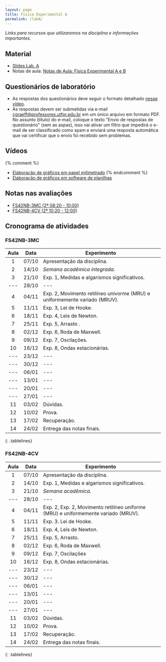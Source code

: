```yaml
---
layout: page
title: Física Experimental A
permalink: /labA/
---
```


*Links para recursos que utilizaremos na disciplina e informações importantes.*

## Material
- [Slides Lab. A](https://github.com/cgraeff/cgraeff.github.io/raw/master/slideslab.pdf)
- Notas de aula: [Notas de Aula: Física Experimental A e B](https://github.com/cgraeff/NotasLabAeB/raw/master/NotasLaboratorio.pdf)

## Questionários de laboratório
- As respostas dos questionários deve seguir o formato detalhado [nesse vídeo](https://www.youtube.com/watch?v=BIVszojx9B4).
- As respostas devem ser submetidas via e-mail [cgraeff@professores.utfpr.edu.br](mailto:cgraeff@professores.utfpr.edu.br) em um único arquivo em formato PDF. No assunto (título) do e-mail, coloque o texto "Envio de respostas de questionário" (sem as aspas), isso vai ativar um filtro que impedirá o e-mail de ser classificado como spam e enviará uma resposta automática que vai certificar que o envio foi recebido sem problemas.

## Vídeos
{% comment %}
- [Elaboração de gráficos em papel milimetrado](https://www.youtube.com/watch?v=YqKnV53UBDs&list=PLOaZLpYR0EZ5gLuFOneNgXdDREAapj-3V&index=5&t=2s)
{% endcomment %}
- [Elaboração de gráficos em software de planilhas](https://www.youtube.com/watch?v=x2kVREJWKGc&list=PLOaZLpYR0EZ5gLuFOneNgXdDREAapj-3V&index=6&t=2s)

## Notas nas avaliações
- [FS42NB-3MC (2ª 08:20 - 10:00)](https://docs.google.com/spreadsheets/d/1JIuW5WGhtnzlLdiEqNcJ6b6vfW2cE6arwp6SH6fBeG8/edit?usp=sharing)
- [FS42NB-4CV (2ª 10:20 - 12:00)](https://docs.google.com/spreadsheets/d/1pUYEn4Ex-dP_q679pFguJP0s2cmV8jBlzWyg22LNXYM/edit?usp=sharing)

## Cronograma de atividades

### FS42NB-3MC
<style>
.tablelines table, .tablelines td, .tablelines th {
        border: 1px solid black;
        }
</style>
|  Aula  | Data  | Experimento |
| :----: | :---: | ----------- |
|  1 | 07/10 | Apresentação da disciplina. |
|  2 | 14/10 | *Semana acadêmica integrada.* |
|  3 | 21/10 | Exp. 1, Medidas e algarismos significativos. |
|--- | 28/10 | --- |
|  4 | 04/11 | Exp. 2, Movimento retilíneo univorme (MRU) e uniformemente variado (MRUV). |
|  5 | 11/11 | Exp. 3, Lei de Hooke. |
|  6 | 18/11 | Exp. 4, Leis de Newton. |
|  7 | 25/11 | Exp. 5, Arrasto . |
|  8 | 02/12 | Exp. 6, Roda de Maxwell. |
|  9 | 09/12 | Exp. 7, Oscilações. |
| 10 | 16/12 | Exp. 8, Ondas estacionárias. |
|--- | 23/12 | --- |
|--- | 30/12 | --- |
|--- | 06/01 | --- |
|--- | 13/01 | --- |
|--- | 20/01 | --- | 
| --- | 27/01 | --- |
| 11 | 03/02 | Dúvidas. |
| 12 | 10/02 | Prova.|
| 13 | 17/02 | Recuperação.|
| 14 | 24/02 | Entrega das notas finais. |
{: .tablelines}

### FS42NB-4CV
<style>
.tablelines table, .tablelines td, .tablelines th {
        border: 1px solid black;
        }
</style>
|  Aula  | Data  | Experimento |
| :----: | :---: | ----------- |
|  1 | 07/10 | Apresentação da disciplina. |
|  2 | 14/10 | Exp. 1, Medidas e algarismos significativos. |
|  3 | 21/10 |  *Semana acadêmica.*|
|--- | 28/10 | --- |
|  4 | 04/11 | Exp. 2, Exp. 2, Movimento retilíneo uniforme (MRU) e uniformemente variado (MRUV). |
|  5 | 11/11 | Exp. 3. Lei de Hooke. |
|  6 | 18/11 | Exp. 4, Leis de Newton. |
|  7 | 25/11 | Exp. 5, Arrasto. |
|  8 | 02/12 | Exp. 6, Roda de Maxwell. |
|  9 | 09/12 | Exp. 7, Oscilações |
| 10 | 16/12 | Exp. 8, Ondas estacionárias. |
|--- | 23/12 | --- |
|--- | 30/12 | --- |
|--- | 06/01 | --- |
|--- | 13/01 | --- |
|--- | 20/01 | --- | 
| --- | 27/01 | --- |
| 11 | 03/02 | Dúvidas. |
| 12 | 10/02 | Prova.|
| 13 | 17/02 | Recuperação.|
| 14 | 24/02 | Entrega das notas finais. |
{: .tablelines}

